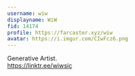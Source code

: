 ```yaml
---
username: wiw
displayname: WiW
fid: 14174
profile: https://farcaster.xyz/wiw
avatar: https://i.imgur.com/CIwFcz6.png
---
```

Generative Artist.  
https://linktr.ee/wiwsic  
